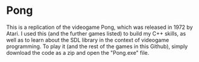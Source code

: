 # Pong
This is a replication of the videogame Pong, which was released in 1972 by Atari. I used this (and the further games listed) to build my C++ skills, as well as to learn about the SDL library in the context of videogame programming.
To play it (and the rest of the games in this Github), simply download the code as a zip and open the "Pong.exe" file.

